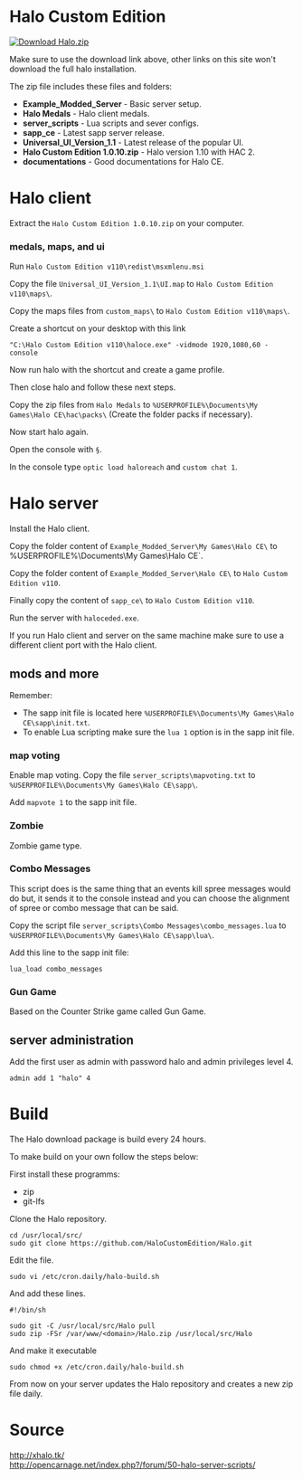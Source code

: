 # Halo Custom Edition

[![**Download Halo.zip**](https://janikvonrotz.ch/wp-content/uploads/2015/10/Halo-Download.png)](http://54.171.67.203/Halo.zip)

Make sure to use the download link above, other links on this site won't download the full halo installation.

The zip file includes these files and folders:

* **Example_Modded_Server** - Basic server setup.
* **Halo Medals** - Halo client medals.
* **server_scripts** - Lua scripts and sever configs.
* **sapp_ce** - Latest sapp server release.
* **Universal_UI_Version_1.1** - Latest release of the popular UI.
* **Halo Custom Edition 1.0.10.zip** - Halo version 1.10 with HAC 2.
* **documentations** - Good documentations for Halo CE.

# Halo client

Extract the `Halo Custom Edition 1.0.10.zip` on your computer.

### medals, maps, and ui

Run `Halo Custom Edition v110\redist\msxmlenu.msi`

Copy the file `Universal_UI_Version_1.1\UI.map` to `Halo Custom Edition v110\maps\`.

Copy the maps files from `custom_maps\` to `Halo Custom Edition v110\maps\`.

Create a shortcut on your desktop with this link

    "C:\Halo Custom Edition v110\haloce.exe" -vidmode 1920,1080,60 -console

Now run halo with the shortcut and create a game profile.

Then close halo and follow these next steps.

Copy the zip files from `Halo Medals` to `%USERPROFILE%\Documents\My Games\Halo CE\hac\packs\` (Create the folder packs if necessary).

Now start halo again.

Open the console with `§`.

In the console type `optic load haloreach` and `custom chat 1`.

# Halo server

Install the Halo client.

Copy the folder content of `Example_Modded_Server\My Games\Halo CE\` to ` `%USERPROFILE%\Documents\My Games\Halo CE\`.

Copy the folder content of `Example_Modded_Server\Halo CE\` to `Halo Custom Edition v110`.

Finally copy the content of `sapp_ce\` to `Halo Custom Edition v110`.

Run the server with `haloceded.exe`.

If you run Halo client and server on the same machine make sure to use a different client port with the Halo client.

## mods and more

Remember:
* The sapp init file is located here `%USERPROFILE%\Documents\My Games\Halo CE\sapp\init.txt`.
* To enable Lua scripting make sure the `lua 1` option is in the sapp init file.

### map voting
Enable map voting.
Copy the file `server_scripts\mapvoting.txt` to `%USERPROFILE%\Documents\My Games\Halo CE\sapp\`.

Add `mapvote 1` to the sapp init file.

### Zombie
Zombie game type.

### Combo Messages
This script does is the same thing that an events kill spree messages would do but, it sends it to the console instead and you can choose the alignment of spree or combo message that can be said.

Copy the script file `server_scripts\Combo Messages\combo_messages.lua` to `%USERPROFILE%\Documents\My Games\Halo CE\sapp\lua\`.

Add this line to the sapp init file:

    lua_load combo_messages

### Gun Game
Based on the Counter Strike game called Gun Game.

## server administration

Add the first user as admin with password halo and admin privileges level 4.

    admin add 1 "halo" 4

# Build

The Halo download package is build every 24 hours.

To make build on your own follow the steps below:

First install these programms:

* zip
* git-lfs

Clone the Halo repository.

    cd /usr/local/src/
    sudo git clone https://github.com/HaloCustomEdition/Halo.git

Edit the file.

    sudo vi /etc/cron.daily/halo-build.sh

And add these lines.

    #!/bin/sh

    sudo git -C /usr/local/src/Halo pull
    sudo zip -FSr /var/www/<domain>/Halo.zip /usr/local/src/Halo

And make it executable

    sudo chmod +x /etc/cron.daily/halo-build.sh

From now on your server updates the Halo repository and creates a new zip file daily.

# Source

http://xhalo.tk/  
http://opencarnage.net/index.php?/forum/50-halo-server-scripts/
